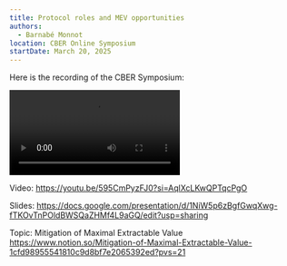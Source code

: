 ```yaml
---
title: Protocol roles and MEV opportunities
authors:
  - Barnabé Monnot
location: CBER Online Symposium
startDate: March 20, 2025
---
```


Here is the recording of the CBER Symposium:

<video src="https://youtu.be/595CmPyzFJ0?si=AqlXcLKwQPTqcPgO"></video>

Video: <https://youtu.be/595CmPyzFJ0?si=AqlXcLKwQPTqcPgO>

Slides: <https://docs.google.com/presentation/d/1NiW5p6zBgfGwqXwg-fTKOvTnPOldBWSQaZHMf4L9aGQ/edit?usp=sharing>

Topic: Mitigation of Maximal Extractable Value <https://www.notion.so/Mitigation-of-Maximal-Extractable-Value-1cfd98955541810c9d8bf7e2065392ed?pvs=21>
